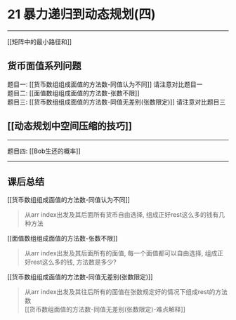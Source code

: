# 21 暴力递归到动态规划(四)

---

[[矩阵中的最小路径和]]

## 货币面值系列问题

题目一: [[货币数组组成面值的方法数-同值认为不同]]    请注意对比题目一   
题目二: [[面值数组组成面值的方法数-张数不限]]   
题目三: [[货币数组组成面值的方法数-同值无差别(张数限定)]]     请注意对比题目三   


## [[动态规划中空间压缩的技巧]]

---

题目四: [[Bob生还的概率]]  



---

## 课后总结
[[货币数组组成面值的方法数-同值认为不同]]
>从arr index出发及其后面所有货币自由选择, 组成正好rest这么多的钱有几种方法


[[面值数组组成面值的方法数-张数不限]]
>从arr index出发及其后面所有的面值, 每一个面值都可以自由选择, 组成正好rest这么多的钱, 方法数是多少?

[[货币数组组成面值的方法数-同值无差别(张数限定)]]
>从arr index出发及其往后所有的面值在张数规定好的情况下组成rest的方法数  
[[货币数组面值的方法数-同值无差别(张数限定)-难点解释]]


